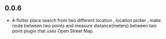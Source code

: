 ## 0.0.6

* A flutter place search from two different location ,  location picker , make route between two points and measure distance(meters) between two point plugin that uses Open Street Map.
